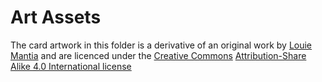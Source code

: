 # Art Assets

The card artwork in this folder is a derivative of an original work by [Louie Mantia](https://commons.wikimedia.org/wiki/User:Louiemantia) and are licenced under the [Creative Commons](https://en.wikipedia.org/wiki/en:Creative_Commons) [Attribution-Share Alike 4.0 International license](https://creativecommons.org/licenses/by-sa/4.0/deed.en)